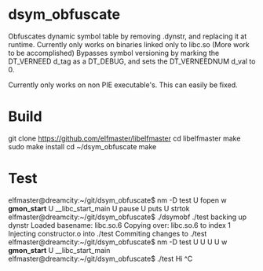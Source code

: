 # dsym_obfuscate

Obfuscates dynamic symbol table by removing .dynstr, and replacing it at runtime.
Currently only works on binaries linked only to libc.so (More work to be accomplished)
Bypasses symbol versioning by marking the DT_VERNEED d_tag as a DT_DEBUG, and sets the
DT_VERNEEDNUM d_val to 0.

Currently only works on non PIE executable's. This can easily be fixed.

# Build

git clone https://github.com/elfmaster/libelfmaster
cd libelfmaster
make
sudo make install
cd ~/dsym_obfuscate
make

# Test

elfmaster@dreamcity:~/git/dsym_obfuscate$ nm -D test
                 U fopen
                 w __gmon_start__
                 U __libc_start_main
                 U pause
                 U puts
                 U strtok
elfmaster@dreamcity:~/git/dsym_obfuscate$ ./dsymobf ./test
backing up dynstr
Loaded basename: libc.so.6
Copying over: libc.so.6 to index 1
Injecting constructor.o into ./test
Commiting changes to ./test
elfmaster@dreamcity:~/git/dsym_obfuscate$ nm -D test
                 U 
                 U 
                 U 
                 U 
                 w __gmon_start__
                 U __libc_start_main
elfmaster@dreamcity:~/git/dsym_obfuscate$ ./test
Hi
^C

